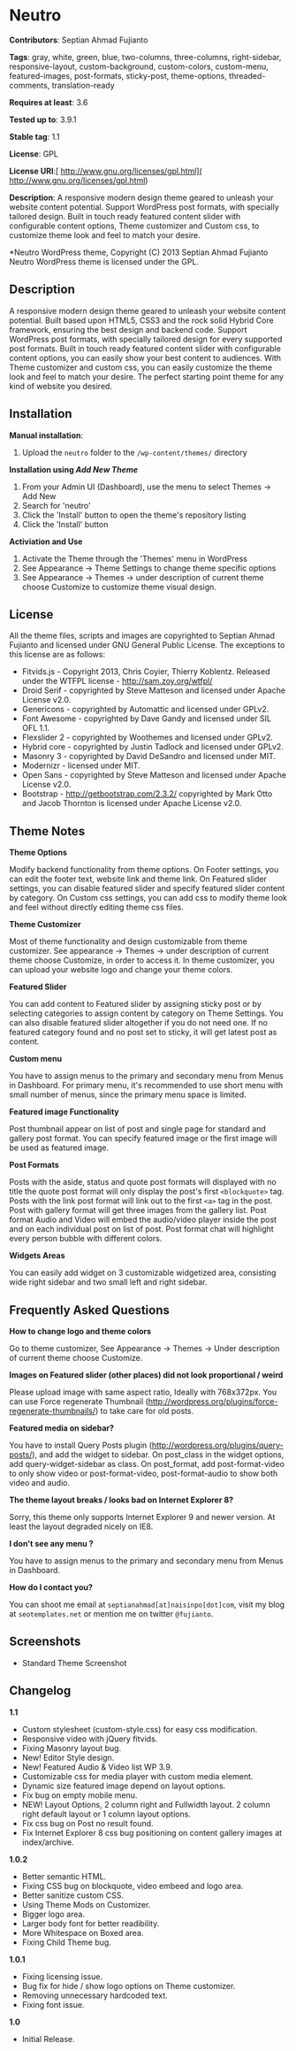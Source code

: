 <h1>Neutro</h1>

**Contributors**: Septian Ahmad Fujianto

**Tags**: gray, white, green, blue, two-columns, three-columns, right-sidebar, responsive-layout, custom-background, custom-colors, custom-menu, featured-images, post-formats, sticky-post, theme-options, threaded-comments, translation-ready

**Requires at least**: 3.6

**Tested up to**: 3.9.1

**Stable tag**: 1.1

**License**: GPL

**License URI**:[ http://www.gnu.org/licenses/gpl.html]( http://www.gnu.org/licenses/gpl.html)


**Description**: A responsive modern design theme geared to unleash your website content potential. Support WordPress post formats, with specially tailored design. Built in touch ready featured content slider with configurable content options, Theme customizer and Custom css, to customize theme look and feel to match your desire.  

*Neutro WordPress theme, Copyright (C) 2013 Septian Ahmad Fujianto 
Neutro WordPress theme is licensed under the GPL.

<h2> Description</h2>

A responsive modern design theme geared to unleash your website content potential. Built based upon HTML5, CSS3 and the rock solid Hybrid Core framework, ensuring the best design and backend code. Support WordPress post formats, with specially tailored design for every supported post formats. Built in touch ready featured content slider with configurable content options, you can easily show your best content to audiences. With Theme customizer and custom css, you can easily customize the theme look and feel to match your desire. The perfect starting point theme for any kind of website you desired.   

<h2> Installation </h2>

**Manual installation**:

1. Upload the `neutro` folder to the `/wp-content/themes/` directory

**Installation using *Add New Theme***

1. From your Admin UI (Dashboard), use the menu to select Themes -> Add New
2. Search for 'neutro'
3. Click the 'Install' button to open the theme's repository listing
4. Click the 'Install' button

**Activiation and Use**

1. Activate the Theme through the 'Themes' menu in WordPress
2. See Appearance -> Theme Settings to change theme specific options
3. See Appearance -> Themes -> under description of current theme choose Customize to customize theme visual design.

<h2> License</h2>

All the theme files, scripts and images are copyrighted to Septian Ahmad Fujianto and licensed under GNU General Public License.
The exceptions to this license are as follows:

* Fitvids.js - Copyright 2013, Chris Coyier, Thierry Koblentz. Released under the WTFPL license - http://sam.zoy.org/wtfpl/
* Droid Serif - copyrighted by Steve Matteson and licensed under Apache License v2.0.
* Genericons - copyrighted by Automattic and licensed under GPLv2. 
* Font Awesome - copyrighted by Dave Gandy and licensed under SIL OFL 1.1.
* Flexslider 2 - copyrighted by Woothemes and licensed under GPLv2.
* Hybrid core - copyrighted by Justin Tadlock and licensed under GPLv2.
* Masonry 3 - copyrighted by David DeSandro and licensed under MIT.
* Modernizr -  licensed under MIT.
* Open Sans - copyrighted by Steve Matteson and licensed under Apache License v2.0.
* Bootstrap - http://getbootstrap.com/2.3.2/ copyrighted by Mark Otto and Jacob Thornton is licensed under Apache License v2.0.

<h2> Theme Notes</h2>

**Theme Options** 

Modify backend functionality from theme options. On Footer settings, you can edit the footer text, website link and theme link. On Featured slider settings, you can disable featured slider and specify featured slider content by category. On Custom css settings, you can add css to modify theme look and feel without directly editing theme css files.

**Theme Customizer**

Most of theme functionality and design customizable from theme customizer. See appearance -> Themes -> under description of current theme choose Customize, in order to access it. In theme customizer, you can upload your website logo and change your theme colors.  

**Featured Slider**

 You can add content to Featured slider by assigning sticky post or by selecting categories to assign content by category on Theme Settings. You can also disable featured slider altogether if you do not need one. If no featured category found and no post set to sticky, it will get latest post as content.

**Custom menu**

You have to assign menus to the primary and secondary menu from Menus in Dashboard. For primary menu, it's recommended to use short menu with small number of menus, since the primary menu space is limited.

**Featured image Functionality**

Post thumbnail appear on list of post and single page for standard and gallery post format. You can specify featured image or the first image will be used as featured image.

**Post Formats**

Posts with the aside, status and quote post formats will displayed with no title
the quote post format will only display the post's first <code>&lt;blockquote&gt;</code> tag.
Posts with the link post format will link out to the first <code>&lt;a&gt;</code> tag in the post.
Post with gallery format will get three images from the gallery list.
Post format Audio and Video will embed the audio/video player inside the post and on each individual post on list of post.
Post format chat will highlight every person bubble with different colors.

**Widgets Areas**

You can easily add widget on 3 customizable widgetized area, consisting wide right sidebar and two small left and right sidebar.

<h2> Frequently Asked Questions </h2>

**How to change logo and theme colors**

Go to theme customizer, See Appearance -> Themes -> Under description of current theme choose Customize. 

**Images on Featured slider (other places) did not look proportional / weird**

Please upload image with same aspect ratio, Ideally with 768x372px. You can use Force regenerate Thumbnail (http://wordpress.org/plugins/force-regenerate-thumbnails/) to take care for old posts.

**Featured media on sidebar?**

You have to install Query Posts plugin (http://wordpress.org/plugins/query-posts/), and add the widget to sidebar. On post_class in the widget options, add query-widget-sidebar as class. On post_format, add post-format-video to only show video or post-format-video, post-format-audio to show both video and audio.

**The theme layout breaks / looks bad on Internet Explorer 8?**

Sorry, this theme only supports Internet Explorer 9 and newer version. At least the layout degraded nicely on IE8. 

**I don't see any menu ?**

You have to assign menus to the primary and secondary menu from Menus in Dashboard. 

**How do I contact you?**

You can shoot me email at `septianahmad[at]naisinpo[dot]com`, visit my blog at `seotemplates.net` or mention me on twitter `@fujianto`.

<h2>Screenshots</h2>

* Standard Theme Screenshot

<h2> Changelog </h2>

**1.1**

* Custom stylesheet (custom-style.css) for easy css modification.
* Responsive video with jQuery fitvids.
* Fixing Masonry layout bug.
* New! Editor Style design.
* New! Featured Audio & Video list WP 3.9.
* Customizable css for media player with custom media element.
* Dynamic size featured image depend on layout options.
* Fix bug on empty mobile menu.
* NEW! Layout Options, 2 column right and Fullwidth layout. 2 column right default layout or 1 column layout options.
* Fix css bug on Post no result found.
* Fix Internet Explorer 8 css bug positioning on content gallery images at index/archive.

**1.0.2**

* Better semantic HTML. 
* Fixing CSS bug on blockquote, video embeed and logo area.
* Better sanitize custom CSS.
* Using Theme Mods on Customizer.
* Bigger logo area.
* Larger body font for better readibility.
* More Whitespace on Boxed area.
* Fixing Child Theme bug.

**1.0.1**

* Fixing licensing issue.
* Bug fix for hide / show logo options on Theme customizer.
* Removing unnecessary hardcoded text.
* Fixing font issue.

**1.0**

* Initial Release.